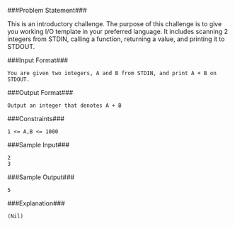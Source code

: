 ###Problem Statement###

This is an introductory challenge. The purpose of this challenge is to give you working I/O template in your preferred language. It includes scanning 2 integers from STDIN, calling a function, returning a value, and printing it to STDOUT.

###Input Format###
```
You are given two integers, A and B from STDIN, and print A + B on STDOUT.
```

###Output Format###
```
Output an integer that denotes A + B
```
###Constraints###
```
1 <= A,B <= 1000
```

###Sample Input###
```
2
3
```

###Sample Output###
```
5
```

###Explanation###
```
(Nil)
```
